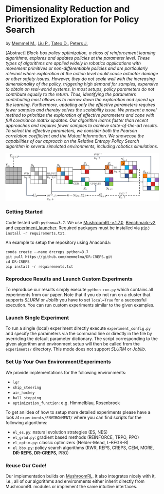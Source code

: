# Dimensionality Reduction and Prioritized Exploration for Policy Search
by [Memmel M.](https://memmelma.github.io/), [Liu P.](https://www.ias.informatik.tu-darmstadt.de/Team/PuzeLiu), [Tateo D.](https://www.ias.informatik.tu-darmstadt.de/Team/DavideTateo), [Peters J.](https://www.ias.informatik.tu-darmstadt.de/Team/JanPeters)

[Abstract] _Black-box policy optimization, a class of reinforcement learning algorithms, explores and updates policies at the parameter level. These types of algorithms are applied widely in robotics applications with movement primitives or non-differentiable policies and are particularly relevant where exploration at the action level could cause actuator damage or other safety issues. However, they do not scale well with the increasing dimensionality of the policy, triggering high demand for samples, expensive to obtain on real-world systems. In most setups, policy parameters do not contribute equally to the return. Thus, identifying the parameters contributing most allows us to narrow down the exploration and speed up the learning. Furthermore, updating only the effective parameters requires fewer samples and thereby solves the scalability issue. We present a novel method to prioritize the exploration of effective parameters and cope with full covariance matrix updates. Our algorithm learns faster than recent approaches and requires fewer samples to achieve state-of-the-art results. To select the effective parameters, we consider both the Pearson correlation coefficient and the Mutual Information. We showcase the capabilities of our approach on the Relative Entropy Policy Search algorithm in several simulated environments, including robotics simulations._

![Algorithm Overview](https://github.com/memmelma/DR-CREPS/blob/main/algorithm_overview.png)

### Getting Started
Code tested with ```python==3.7```. We use [MushroomRL-v.1.7.0](https://github.com/MushroomRL/mushroom-rl/tree/a0eaa2cf8001e433419234a9fc48b64170e3f61c), [Benchmark-v2](https://github.com/MushroomRL/mushroom-rl-benchmark/tree/192ab521a693f5a210b851c87a1f7d31aedfaa2f), and [experiment_launcher](https://git.ias.informatik.tu-darmstadt.de/common/experiment_launcher.git). Required packages must be installed via ```pip3 install -r requirements.txt```.

An example to setup the repository using Anaconda:
```
conda create --name drcreps python=3.7
git pull https://github.com/memmelma/DR-CREPS.git
cd DR-CREPS
pip install -r requirements.txt
```

### Reproduce Results and Launch Custom Experiments
To reproduce our results simply execute ```python run.py``` which contains all experiments from our paper.
Note that if you do not run on a cluster that supports _SLURM_ or _Joblib_ you have to set ```local=True``` for a successful execution.
You can run custom experiments similar to the given examples. 

### Launch Single Experiment
To run a single (local) experiment directly execute ```experiment_config.py``` and specify the parameters via the command line or directly in the file by overriding the default parameter dictionary. The script corresponding to the given algorithm and environment setup will then be called from the ```experiments/``` directory. This mode does not support 
_SLURM_ or _Joblib_.

### Set Up Your Own Environment/Experiments
We provide implementations for the following environments:
- ```lqr```
- ```ship_steering```
- ```air_hockey```
- ```ball_stopping```
- ```optimization_function```: e.g. Himmelblau, Rosenbrock

To get an idea of how to setup more detailed experiments please have a look at ```experiments/ENVIRONMENT/``` where you can find scripts for the following algorithms:
- ```el_es.py```: natural evolution strategies (ES, NES)
- ```el_grad.py```: gradient based methods (REINFORCE, TRPO, PPO)
- ```el_optim.py```: classic optimizers (Nelder-Mead, L-BFGS-B)
- ```el_bbo.py```: policy search algorithms (RWR, REPS, CREPS, CEM, MORE, **DR-REPS**, **DR-CREPS**, PRO)

### Reuse Our Code!
Our implementation builds on [MushroomRL](https://github.com/MushroomRL/mushroom-rl). It also integrates nicely with it, i.e., all of our algorithms and environments either inherit directly from MushroomRL modules or implement the same intuitive interfaces.
